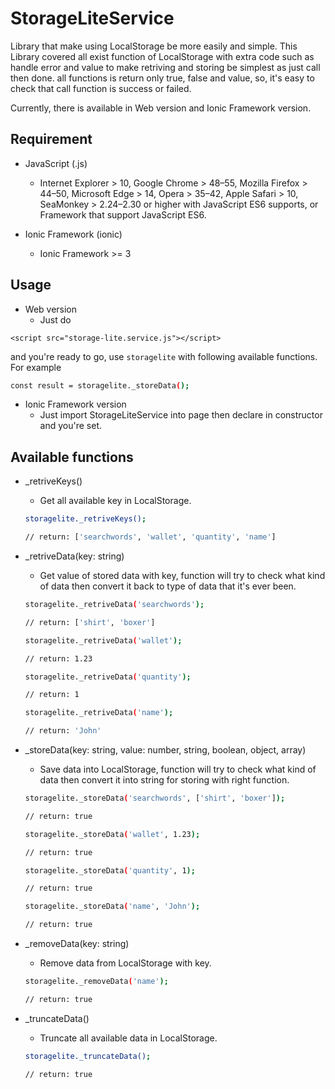# StorageLiteService
Library that make using LocalStorage be more easily and simple. This Library covered all exist function of LocalStorage with extra code such as handle error and value to make retriving and storing be simplest as just call then done. all functions is return only true, false and value, so, it's easy to check that call function is success or failed.

Currently, there is available in Web version and Ionic Framework version.

## Requirement
* JavaScript (.js)
    - Internet Explorer > 10, Google Chrome > 48–55, Mozilla Firefox > 44–50, Microsoft Edge > 14, Opera > 35–42, Apple Safari > 10, SeaMonkey > 2.24–2.30 or higher with JavaScript ES6 supports, or Framework that support JavaScript ES6.

* Ionic Framework (ionic)
    - Ionic Framework >= 3

## Usage
- Web version
    - Just do 
```
<script src="storage-lite.service.js"></script>
```
and you're ready to go, use `storagelite` with following available functions. For example

```bash
const result = storagelite._storeData();
```

- Ionic Framework version
    - Just import StorageLiteService into page then declare in constructor and you're set.

## Available functions
- _retriveKeys()
    - Get all available key in LocalStorage.
    ```bash
    storagelite._retriveKeys();
    
    // return: ['searchwords', 'wallet', 'quantity', 'name']
    ```

- _retriveData(key: string)
    - Get value of stored data with key, function will try to check what kind of data then convert it back to type of data that it's ever been.
    ```bash
    storagelite._retriveData('searchwords');
    
    // return: ['shirt', 'boxer']

    storagelite._retriveData('wallet');
    
    // return: 1.23

    storagelite._retriveData('quantity');
    
    // return: 1

    storagelite._retriveData('name');
    
    // return: 'John'
    ```

- _storeData(key: string, value: number, string, boolean, object, array<any>)
    - Save data into LocalStorage, function will try to check what kind of data then convert it into string for storing with right function.
    ```bash
    storagelite._storeData('searchwords', ['shirt', 'boxer']);
    
    // return: true

    storagelite._storeData('wallet', 1.23);
    
    // return: true

    storagelite._storeData('quantity', 1);
    
    // return: true

    storagelite._storeData('name', 'John');
    
    // return: true
    ```

- _removeData(key: string)
    - Remove data from LocalStorage with key.
    ```bash
    storagelite._removeData('name');
    
    // return: true
    ```

- _truncateData()
    - Truncate all available data in LocalStorage.
    ```bash
    storagelite._truncateData();
    
    // return: true
    ```